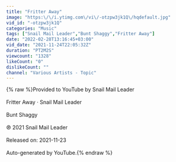 ```yaml
---
title: "Fritter Away"
image: "https:\/\/i.ytimg.com\/vi\/-otzpw3jk1Q\/hqdefault.jpg"
vid_id: "-otzpw3jk1Q"
categories: "Music"
tags: ["Snail Mail Leader","Bunt Shaggy","Fritter Away"]
date: "2022-02-28T13:16:45+03:00"
vid_date: "2021-11-24T22:05:32Z"
duration: "PT2M2S"
viewcount: "1328"
likeCount: "0"
dislikeCount: ""
channel: "Various Artists - Topic"
---
```

{% raw %}Provided to YouTube by Snail Mail Leader<br /><br />Fritter Away · Snail Mail Leader<br /><br />Bunt Shaggy<br /><br />℗ 2021 Snail Mail Leader<br /><br />Released on: 2021-11-23<br /><br />Auto-generated by YouTube.{% endraw %}
